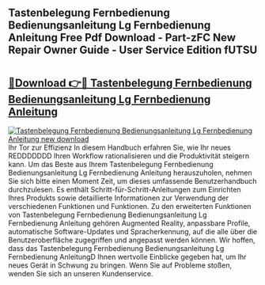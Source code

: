 ## Tastenbelegung Fernbedienung Bedienungsanleitung Lg Fernbedienung Anleitung Free Pdf Download - Part-zFC New Repair Owner Guide - User Service Edition fUTSU

# <h2><a href="http://df4sxls.blite.top/?on=Tastenbelegung+Fernbedienung+Bedienungsanleitung+Lg+Fernbedienung+Anleitung">🔗Download 👉🔴 Tastenbelegung Fernbedienung Bedienungsanleitung Lg Fernbedienung Anleitung</a></h2>

[![Tastenbelegung Fernbedienung Bedienungsanleitung Lg Fernbedienung Anleitung new download](https://i.imgur.com/lujVjoI.png)](http://df4sxls.blite.top/?on=Tastenbelegung+Fernbedienung+Bedienungsanleitung+Lg+Fernbedienung+Anleitung)
Ihr Tor zur Effizienz In diesem Handbuch erfahren Sie, wie Ihr neues REDDDDDDD Ihren Workflow rationalisieren und die Produktivität steigern kann. Um das Beste aus Ihrem Tastenbelegung Fernbedienung Bedienungsanleitung Lg Fernbedienung Anleitung herauszuholen, nehmen Sie sich bitte einen Moment Zeit, um dieses umfassende Benutzerhandbuch durchzulesen. Es enthält Schritt-für-Schritt-Anleitungen zum Einrichten Ihres Produkts sowie detaillierte Informationen zur Verwendung der verschiedenen Funktionen und Funktionen. Zu den erweiterten Funktionen von Tastenbelegung Fernbedienung Bedienungsanleitung Lg Fernbedienung Anleitung gehören Augmented Reality, anpassbare Profile, automatische Software-Updates und Spracherkennung, auf die alle über die Benutzeroberfläche zugegriffen und angepasst werden können. Wir hoffen, dass das Tastenbelegung Fernbedienung Bedienungsanleitung Lg Fernbedienung AnleitungD Ihnen wertvolle Einblicke gegeben hat, um Ihr neues Gerät in Schwung zu bringen. Wenn Sie auf Probleme stoßen, wenden Sie sich an unseren Kundenservice.
